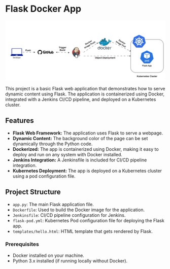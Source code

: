 # Flask Docker App

![Automated Photo](automated.gif)


This project is a basic Flask web application that demonstrates how to serve dynamic content using Flask. The application is containerized using Docker, integrated with a Jenkins CI/CD pipeline, and deployed on a Kubernetes cluster.

## Features

- **Flask Web Framework:** The application uses Flask to serve a webpage.
- **Dynamic Content:** The background color of the page can be set dynamically through the Python code.
- **Dockerized:** The app is containerized using Docker, making it easy to deploy and run on any system with Docker installed.
- **Jenkins Integration:** A Jenkinsfile is included for CI/CD pipeline integration.
- **Kubernetes Deployment:** The app is deployed on a Kubernetes cluster using a pod configuration file.


## Project Structure

- `app.py`: The main Flask application file.
- `Dockerfile`: Used to build the Docker image for the application.
- `Jenkinsfile`: CI/CD pipeline configuration for Jenkins.
- `flask-pod.yml`: Kubernetes Pod configuration file for deploying the Flask app.
- `templates/hello.html`: HTML template that gets rendered by Flask.

### Prerequisites

- Docker installed on your machine.
- Python 3.x installed (if running locally without Docker).


